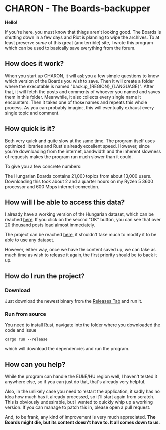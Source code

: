 # CHARON - The Boards-backupper

**Hello!**

If you're here, you must know that things aren't looking good. The Boards is
shutting down in a few days and Riot is planning to wipe the archives. To at
least preserve *some* of this great (and terrible) site, I wrote this program
which can be used to basically save everything from the forum.

## How does it work?

When you start up CHARON, it will ask you a few simple questions to know which
version of the Boards you wish to save. Then it will create a folder where the
executable is named "backup_{REGION}_{LANGUAGE}". After that, it will fetch the
posts and comments of whoever you named and saves them in this folder.
Meanwhile, it also collects every single name it encounters. Then it takes one
of those names and repeats this whole process. As you can probably imagine,
this will eventually exhaust every single topic and comment.

## How quick is it?

Both very quick and quite slow at the same time. The program itself uses
optimized libraries and Rust's already excellent speed. However, since you're
downloading from the internet, bandwidth and the inherent slowness of requests
makes the program run much slower than it could.

To give you a few concrete numbers:

The Hungarian Boards contains 21,000 topics from about 13,000 users.
Downloading this took about 2 and a quarter hours on my Ryzen 5 3600 processor
and 600 Mbps internet connection.

## How will I be able to access this data?

I already have a working version of the Hungarian dataset, which can be reached
[here](https://lolarchivum.github.io). If you click on the second "OK" button,
you can see that over 20 thousand posts load almost immediately.

The project can be reached
[here](https://github.com/lolarchivum/lolarchivum.github.io/), it shouldn't
take much to modify it to be able to use any dataset.

However, either way, once we have the content saved up, we can take as much
time as wish to release it again, the first priority should be to back it up.

## How do I run the project?

### Download

Just download the newest binary from the [Releases Tab](https://github.com/Nemin32/Charon/releases) and run it.

### Run from source

You need to install [Rust](https://www.rust-lang.org/), navigate into
the folder where you downloaded the code and issue

`cargo run --release`

which will download the dependencies and run the program.

## How can you help?

While the program can handle the EUNE/HU region well, I haven't tested it
anywhere else, so if you can just do that, that's already very helpful.

Also, in the unlikely case you need to restart the application, it sadly has no
idea how much has it already processed, so it'll start again from scratch. This
is obviously undesirable, but I wanted to quickly whip up a working version. If
you can manage to patch this in, please open a pull request.

And, to be frank, any kind of improvement is very much appreciated. **The Boards
might die, but its content doesn't have to. It all comes down to us.**
